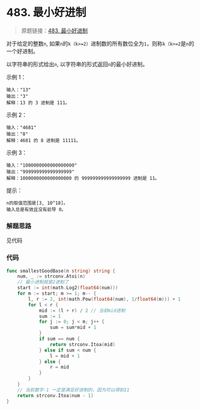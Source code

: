 # 483. 最小好进制

> 原题链接：[483. 最小好进制](https://leetcode-cn.com/problems/smallest-good-base/)

对于给定的整数``n``, 如果``n``的``k（k>=2）``进制数的所有数位全为``1``，则称``k（k>=2``是``n``的一个好进制。

以字符串的形式给出``n``, 以字符串的形式返回``n``的最小好进制。

示例 1：
```
输入："13"
输出："3"
解释：13 的 3 进制是 111。
```
示例 2：
```
输入："4681"
输出："8"
解释：4681 的 8 进制是 11111。
```
示例 3：
```
输入："1000000000000000000"
输出："999999999999999999"
解释：1000000000000000000 的 999999999999999999 进制是 11。
```
提示：
```
n的取值范围是[3, 10^18]。
输入总是有效且没有前导 0。
```

### 解题思路
见代码
### 代码
```go
func smallestGoodBase(n string) string {
	num, _ := strconv.Atoi(n)
	// 最小进制就是2进制了
	start := int(math.Log2(float64(num)))
	for m := start; m >= 1; m-- {
		l, r := 2, int(math.Pow(float64(num), 1/float64(m))) + 1
		for l < r {
			mid := (l + r) / 2 // 当前mid进制
			sum := 1
			for j := 0; j < m; j++ {
				sum = sum*mid + 1
			}
			if sum == num {
				return strconv.Itoa(mid)
			} else if sum < num {
				l = mid + 1
			} else {
				r = mid
			}
		}
	}
	// 当前数字-1 一定是满足好进制的，因为可以得到11
	return strconv.Itoa(num - 1)
}
```
